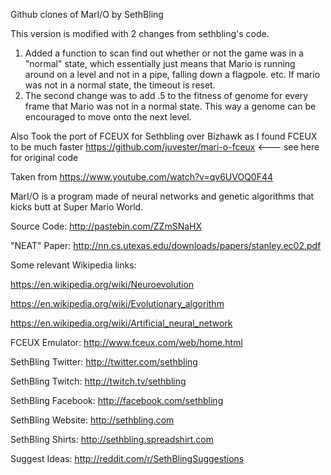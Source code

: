 Github clones of MarI/O by SethBling

This version is modified with 2 changes from
sethbling's code.
1) Added a function to scan find out whether or not the game
was in a "normal" state, which essentially just means that Mario
is running around on a level and not in a pipe, falling down a 
flagpole. etc. If mario was not in a normal state, the timeout is
reset.
2) The second change was to add .5 to the fitness of genome 
for every frame that Mario was not in a normal state. This way
a genome can be encouraged to move onto the next level.

Also Took the port of FCEUX for Sethbling over Bizhawk as I found FCEUX to be much faster
https://github.com/juvester/mari-o-fceux <--- see here for original code

Taken from https://www.youtube.com/watch?v=qv6UVOQ0F44

MarI/O is a program made of neural networks and genetic algorithms that kicks butt at Super Mario World.

Source Code: http://pastebin.com/ZZmSNaHX

"NEAT" Paper: http://nn.cs.utexas.edu/downloads/papers/stanley.ec02.pdf

Some relevant Wikipedia links:

https://en.wikipedia.org/wiki/Neuroevolution

https://en.wikipedia.org/wiki/Evolutionary_algorithm

https://en.wikipedia.org/wiki/Artificial_neural_network

FCEUX Emulator: http://www.fceux.com/web/home.html

SethBling Twitter: http://twitter.com/sethbling

SethBling Twitch: http://twitch.tv/sethbling

SethBling Facebook: http://facebook.com/sethbling

SethBling Website: http://sethbling.com

SethBling Shirts: http://sethbling.spreadshirt.com

Suggest Ideas: http://reddit.com/r/SethBlingSuggestions
